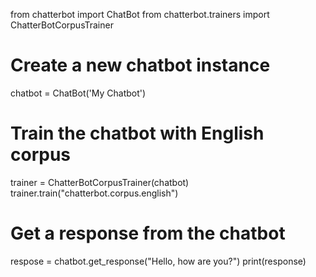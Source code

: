 from chatterbot import ChatBot
from chatterbot.trainers import ChatterBotCorpusTrainer

# Create a new chatbot instance
chatbot = ChatBot('My Chatbot')

# Train the chatbot with English corpus
trainer = ChatterBotCorpusTrainer(chatbot)
trainer.train("chatterbot.corpus.english")

# Get a response from the chatbot
respose = chatbot.get_response("Hello, how are you?")
print(response)
